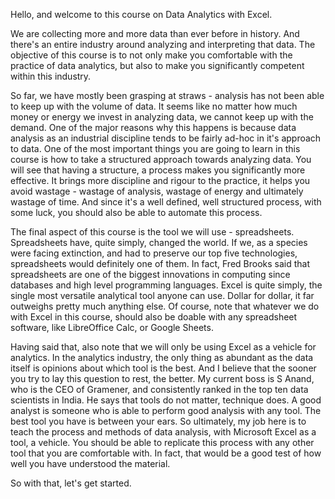 Hello, and welcome to this course on Data Analytics with Excel.

We are collecting more and more data than ever before in history. And there's an
entire industry around analyzing and interpreting that data. The objective of
this course is to not only make you comfortable with the practice of data
analytics, but also to make you significantly competent within this industry.

So far, we have mostly been grasping at straws - analysis has not been able to keep up with the
volume of data. It seems like no matter how much money or energy we invest in
analyzing data, we cannot keep up with the demand. One of the major reasons why
this happens is because data analysis as an industrial discipline tends to be
fairly ad-hoc in it's approach to data. One of the most important things you are
going to learn in this course is how to take a structured approach towards
analyzing data. You will see that having a structure, a process makes you
significantly more effective. It brings more discipline and rigour to the
practice, it helps you avoid wastage - wastage of analysis, wastage of energy and
ultimately wastage of time. And since it's a well defined, well structured process,
with some luck, you should also be able to automate this process.


The final aspect of this course is the tool we will use - spreadsheets.
Spreadsheets have, quite simply, changed the world. If we, as a species were
facing extinction, and had to preserve our top five technologies, spreadsheets
would definitely one of them. In fact, Fred Brooks said that spreadsheets are
one of the biggest innovations in computing since databases and high level
programming languages. Excel is quite simply, the single most versatile
analytical tool anyone can use. Dollar for dollar, it far outweighs pretty much
anything else. Of course, note that whatever we do with Excel in this course,
should also be doable with any spreadsheet software, like LibreOffice Calc, or
Google Sheets.

Having said that, also note that we will only be using Excel as a vehicle for 
analytics. In the analytics industry, the only thing as abundant as the data
itself is opinions about which tool is the best. And I believe that the sooner
you try to lay this question to rest, the better. My current boss is S Anand, who
is the CEO of Gramener, and consistently ranked in the top ten data scientists
in India. He says that tools do not matter, technique does. A good analyst is
someone who is able to perform good analysis with any tool. The best tool you
have is between your ears. So ultimately, my job here is to teach the process
and methods of data analysis, with Microsoft Excel as a tool, a vehicle.
You should be able to replicate this process with any other tool that you are
comfortable with. In fact, that would be a good test of how well you have
understood the material.

So with that, let's get started.
